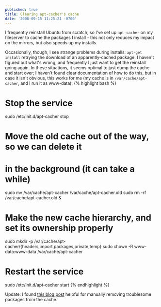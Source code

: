 ```yaml
---
published: true
title: Clearing apt-cacher's cache
date: '2008-09-15 11:25:21 -0700'
---
```

I frequently reinstall Ubuntu from scratch, so I've set up `apt-cacher` on my
fileserver to cache the packages I install - this not only reduces my impact
on the mirrors, but also speeds up my installs.<!--more-->

Occasionally, though, I see strange problems during installs: `apt-get install`
retrying the download of an apparently-cached package. I haven't figured out
what's wrong, and frequently I just want to get the reinstall going again. In
these situations, it seems optimal to just dump the cache and start over; I
haven't found clear documentation of how to do this, but in case it isn't
obvious, this works for me (my cache is in `/var/cache/apt-cacher`, and I run
it as www-data):
{% highlight bash %}
# Stop the service
sudo /etc/init.d/apt-cacher stop
# Move the old cache out of the way, so we can delete it
# in the background (it can take a while)
sudo mv /var/cache/apt-cacher /var/cache/apt-cacher.old
sudo rm -rf /var/cache/apt-cacher.old &
# Make the new cache hierarchy, and set its ownership properly
sudo mkdir -p /var/cache/apt-cacher/{headers,import,packages,private,temp}
sudo chown -R www-data:www-data /var/cache/apt-cacher
# Restart the service
sudo /etc/init.d/apt-cacher start
{% endhighlight %}

Update: I found
<a href="http://www.zyxware.com/articles/2008/07/27/how-to-fix-hash-sum-mismatch-and-size-mismatch-errors-from-apt-get-apt-cacher" target="_blank">this blog post</a>
helpful for manually removing troublesome packages from the cache.
